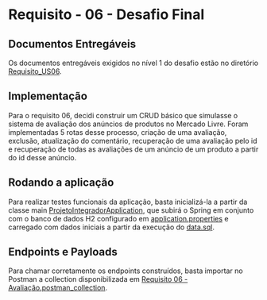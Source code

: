 # Requisito - 06 - Desafio Final

## Documentos Entregáveis

Os documentos entregáveis exigidos no nível 1 do desafio estão no diretório [Requisito_US06](Requisito_US06).

## Implementação

Para o requisito 06, decidi construir um CRUD básico que simulasse o sistema de avaliação dos anúncios de produtos no
Mercado Livre. Foram implementadas 5 rotas desse processo, criação de uma avaliação, exclusão, atualização do
comentário, recuperação de uma avaliação pelo id e recuperação de todas as avaliações de um anúncio de um produto a
partir do id desse anúncio.

## Rodando a aplicação

Para realizar testes funcionais da aplicação, basta inicializá-la a partir da classe main
[ProjetoIntegradorApplication](src/main/java/br/com/meliw4/projetointegrador/ProjetoIntegradorApplication.java), que
subirá o Spring em conjunto com o banco de dados H2 configurado em
[application.properties](src/main/resources/application.properties) e carregado com dados iniciais a partir da execução
do [data.sql](src/main/resources/data.sql).


## Endpoints e Payloads

Para chamar corretamente os endpoints construídos, basta importar no Postman a collection disponibilizada em
[Requisito 06 - Avaliação.postman_collection](Requisito-US06/Requisito%2006%20-%20Avaliação.postman_collection.json).

